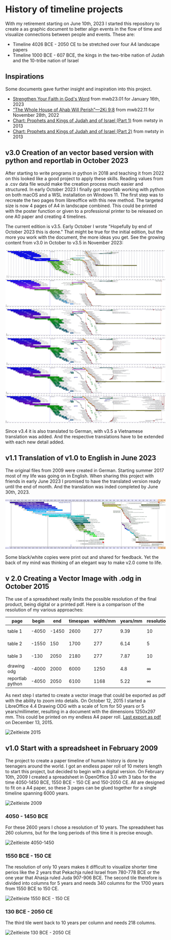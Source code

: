 # History of timeline projects

With my retirement starting on June 10th, 2023 I started this repository to create a as graphic document to better align events in the flow of time and visualize connections between people and events. These are:

- Timeline 4026 BCE - 2050 CE to be stretched over four A4 landscape papers
- Timeline 1000 BCE - 607 BCE, the kings in the two-tribe nation of Judah and the 10-tribe nation of Israel

## Inspirations

Some documents gave further insight and inspiration into this project.

- [Strengthen Your Faith in God's Word](https://www.jw.org/en/library/jw-meeting-workbook/january-february-2023-mwb/Life-and-Ministry-Meeting-Schedule-for-January-16-22-2023/Strengthen-Your-Faith-in-Gods-Word/) from mwb23.01 for January 16th, 2023
- [“The Whole House of Ahab Will Perish”—2Ki 9:8](https://www.jw.org/en/library/jw-meeting-workbook/november-december-2022-mwb/Life-and-Ministry-Meeting-Schedule-for-November-28-December-4-2022/The-Whole-House-of-Ahab-Will-Perish-2Ki-98/) from mwb22.11 for November 28th, 2022
- [Chart: Prophets and Kings of Judah and of Israel (Part 1)](https://www.jw.org/en/library/bible/study-bible/appendix-a/kings-of-judah/) from nwtsty in 2013
- [Chart: Prophets and Kings of Judah and of Israel (Part 2)](https://www.jw.org/en/library/bible/study-bible/appendix-a/kings-of-israel/) from nwtsty in 2013

## v3.0 Creation of an vector based version with python and reportlab in October 2023

After starting to write programs in python in 2018 and teaching it from 2022 on this looked like a good project to apply these skills. Reading values from a .csv data file would make the creation process much easier and structured. In early October 2023 I finally got reportlab working with python on both macOS and a WSL installation on Windows 11. The first step was to recreate the two pages from libreoffice with this new method. The targeted size is now 4 pages of A4 in landscape combined. This could be printed with the poster function or given to a professional printer to be released on one A0 paper and creating 4 timelines.

The current edition is v3.5. Early October I wrote "Hopefully by end of October 2023 this is done." That might be true for the initial edition, but the more you work with the document, the more ideas you get. See the growing content from v3.0 in October to v3.5 in November 2023:

![timeline v3.0](../docs/timeline20231022.png)
![timeline v3.1](../docs/timeline20231023.png)
![timeline v3.2](../docs/timeline20231102.png)
![timeline v3.3](../docs/timeline20231104.png)
![timeline v3.4](../docs/timeline20231106.png)
![timeline v3.5](../docs/timeline20231110.png)

Since v3.4 it is also translated to German, with v3.5 a Vietnamese translation was added. And the respective translations have to be extended with each new detail added.

## v1.1 Translation of v1.0 to English in June 2023

The original files from 2009 were created in German. Starting summer 2017 most of my life was going on in English. When sharing this project with friends in early June 2023  I promised to have the translated version ready until the end of month. And the translation was inded completed by June 30th, 2023.

![timeline 2023](https://raw.githubusercontent.com/kreier/timeline/main/docs/timeline20230630.png)

Some black/white copies were print out and shared for feedback. Yet the back of my mind was thinking of an elegant way to make v2.0 come to life.

## v 2.0 Creating a Vector Image with .odg in October 2015

The use of a spreadsheet really limits the possible resolution of the final product, being digital or a printed pdf. Here is a comparison of the resolution of my various approaches:

| page             | begin | end   | timespan | width/mm | years/mm | resolution | columns | created    |
|------------------|-------|-------|----------|----------|----------|------------|---------|------------|
| table 1          | -4050 | -1450 | 2600     | 277      | 9.39     | 10         | 260     | 2009-02-10 |
| table 2          | -1550 | 150   | 1700     | 277      | 6.14     | 5          | 340     | 2009-02-10 |
| table 3          | -130  | 2050  | 2180     | 277      | 7.87     | 10         | 218     | 2009-02-10 |
| drawing odg      | -4000 | 2000  | 6000     | 1250     | 4.8      | ∞          | ∞       | 2015-12-13 |
| reportlab python | -4050 | 2050  | 6100     | 1168     | 5.22     | ∞          | ∞       | 2023-10-17 |

As next step I started to create a vector image that could be exported as pdf with the ability to zoom into details. On October 12, 2015 I started a LibreOffice 4.4 Drawing ODG with a scale of 1cm for 50 years or 5 years/millimeter, resulting in a document with the dimensions 1250x297 mm. This could be printed on my endless A4 paper roll. [Last export as pdf](https://github.com/kreier/timeline/blob/main/spreadsheet/Zeitleiste_wide_20151213.pdf) on December 13, 2015. 

![Zeitleiste 2015](https://raw.githubusercontent.com/kreier/timeline/main/docs/zeitleiste2015.png)

## v1.0 Start with a spreadsheet in February 2009

The project to create a paper timeline of human history is done by teenagers around the world. I got an endless paper roll of 10 meters length to start this project, but decided to begin with a digital version. On February 10th, 2009 I created a spreadsheet in OpenOffice 3.0 with 3 tabs for the time 4050-1450 BCE, 1550 BCE - 150 CE and 150-2050 CE. All are designed to fit on a A4 paper, so these 3 pages can be glued together for a single timeline spanning 6000 years.

![Zeitleiste 2009](https://raw.githubusercontent.com/kreier/timeline/main/docs/zeitleiste2009.png)

### 4050 - 1450 BCE

For these 2600 years I chose a resolution of 10 years. The spreadsheet has 260 columns, but for the long periods of this time it is precise enough.

![Zeitleiste 4050-1450](https://raw.githubusercontent.com/kreier/timeline/main/docs/zeitleiste_4050-1450.png)

### 1550 BCE - 150 CE

The resolution of only 10 years makes it difficult to visualize shorter time perios like the 2 years that Pekachja ruled Israel from 780-778 BCE or the one year that Ahasja ruled Juda 907-906 BCE. The second tile therefore is divided into columns for 5 years and needs 340 columns for the 1700 years from 1550 BCE to 150 CE.

![Zeitleiste 1550 BCE - 150 CE](https://raw.githubusercontent.com/kreier/timeline/main/docs/zeitleiste_1550-150.png)

### 130 BCE - 2050 CE

The third tile went back to 10 years per column and needs 218 columns.

![Zeitleiste 130 BCE - 2050 CE](https://raw.githubusercontent.com/kreier/timeline/main/docs/zeitleiste_130-2050.png)
